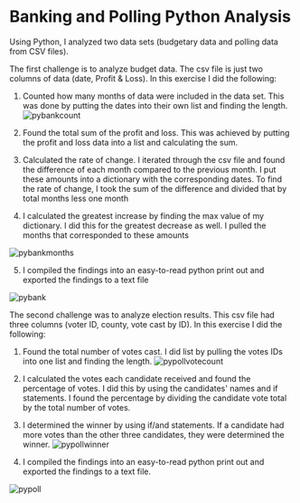 # Banking and Polling Python Analysis

Using Python, I analyzed two data sets (budgetary data and polling data from CSV files). 

The first challenge is to analyze budget data. The csv file is just two columns of data (date, Profit & Loss). In this exercise I did the following:

1. Counted how many months of data were included in the data set. This was done by putting the dates into their own list and finding the length. 
![pybankcount](https://user-images.githubusercontent.com/74504885/122773775-3efdfb80-d26e-11eb-92df-0f2eb1d724dc.PNG)

2. Found the total sum of the profit and loss. This was achieved by putting the profit and loss data into a list and calculating the sum.  
3. Calculated the rate of change. I iterated through the csv file and found the difference of each month compared to the previous month. I put these amounts into a dictionary with the corresponding dates. To find the rate of change, I took the sum of the difference and divided that by total months less one month
4. I calculated the greatest increase by finding the max value of my dictionary. I did this for the greatest decrease as well. I pulled the months that corresponded to these amounts

![pybankmonths](https://user-images.githubusercontent.com/74504885/122773875-550bbc00-d26e-11eb-9879-3626fb4fe40e.PNG)

5. I compiled the findings into an easy-to-read python print out and exported the findings to a text file 

![pybank](https://user-images.githubusercontent.com/74504885/122773281-d6af1a00-d26d-11eb-91c7-13b118614aab.PNG)

  
The second challenge was to analyze election results. This csv file had three columns (voter ID, county, vote cast by ID). In this exercise I did the following:
1. Found the total number of votes cast. I did list by pulling the votes IDs into one list and finding the length. 
![pypollvotecount](https://user-images.githubusercontent.com/74504885/122774173-9734fd80-d26e-11eb-9828-eac996a3ac8c.PNG)

2. I calculated the votes each candidate received and found the percentage of votes. I did this by using the candidates' names and if statements. I found the percentage by dividing the candidate vote total by the total number of votes. 
3. I determined the winner by using if/and statements. If a candidate had more votes than the other three candidates, they were determined the winner. 
![pypollwinner](https://user-images.githubusercontent.com/74504885/122774238-a2882900-d26e-11eb-87fd-16036b9bf816.PNG)


4. I compiled the findings into an easy-to-read python print out and exported the findings to a text file. 

![pypoll](https://user-images.githubusercontent.com/74504885/122773298-dc0c6480-d26d-11eb-8f25-89b840106729.PNG)

  
